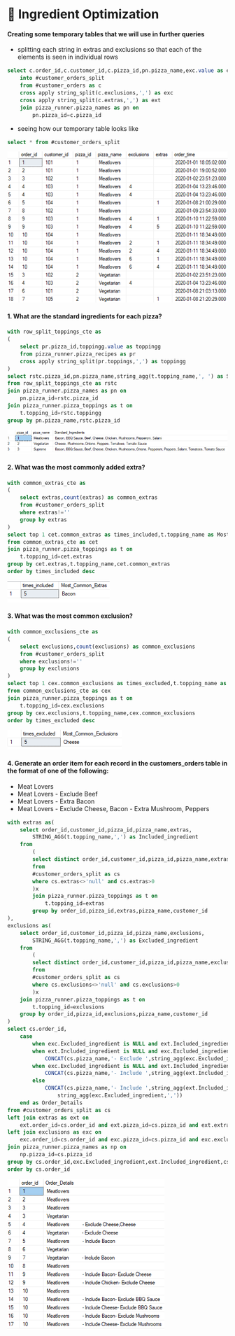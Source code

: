 # :pizza: Ingredient Optimization

#### Creating some temporary tables that we will use in further queries

- splitting each string in extras and exclusions so that each of the elements is seen in individual rows

````sql
select c.order_id,c.customer_id,c.pizza_id,pn.pizza_name,exc.value as exclusions,ext.value as extras,c.order_time
	into #customer_orders_split
	from #customer_orders as c
	cross apply string_split(c.exclusions,',') as exc
	cross apply string_split(c.extras,',') as ext
	join pizza_runner.pizza_names as pn on
		pn.pizza_id=c.pizza_id
````

- seeing how our temporary table looks like

````sql
select * from #customer_orders_split
````

![image](https://github.com/IshaBhardwaj15/8-Week-SQL-Challenge/blob/main/Case%20Study%20%232-Pizza%20Runner/ss/Screenshot%20(20).png)

#### 1. What are the standard ingredients for each pizza?

````sql
with row_split_toppings_cte as
(
	select pr.pizza_id,toppingg.value as toppingg
	from pizza_runner.pizza_recipes as pr
	cross apply string_split(pr.toppings,',') as toppingg
)
select rstc.pizza_id,pn.pizza_name,string_agg(t.topping_name,', ') as Standard_Ingredients
from row_split_toppings_cte as rstc
join pizza_runner.pizza_names as pn on
	pn.pizza_id=rstc.pizza_id
join pizza_runner.pizza_toppings as t on
	t.topping_id=rstc.toppingg
group by pn.pizza_name,rstc.pizza_id
````

![image](https://github.com/IshaBhardwaj15/8-Week-SQL-Challenge/blob/main/Case%20Study%20%232-Pizza%20Runner/ss/Screenshot%20(21).png)

#### 2. What was the most commonly added extra?

````sql
with common_extras_cte as
(
	select extras,count(extras) as common_extras
	from #customer_orders_split
	where extras!=''
	group by extras
)
select top 1 cet.common_extras as times_included,t.topping_name as Most_Common_Extras
from common_extras_cte as cet
join pizza_runner.pizza_toppings as t on
	t.topping_id=cet.extras
group by cet.extras,t.topping_name,cet.common_extras
order by times_included desc
````

![image](https://github.com/IshaBhardwaj15/8-Week-SQL-Challenge/blob/main/Case%20Study%20%232-Pizza%20Runner/ss/Screenshot%20(22).png)

#### 3. What was the most common exclusion?

````sql
with common_exclusions_cte as
(
	select exclusions,count(exclusions) as common_exclusions
	from #customer_orders_split
	where exclusions!=''
	group by exclusions
)
select top 1 cex.common_exclusions as times_excluded,t.topping_name as Most_Common_Exclusions
from common_exclusions_cte as cex
join pizza_runner.pizza_toppings as t on
	t.topping_id=cex.exclusions
group by cex.exclusions,t.topping_name,cex.common_exclusions
order by times_excluded desc
````

![image](https://github.com/IshaBhardwaj15/8-Week-SQL-Challenge/blob/main/Case%20Study%20%232-Pizza%20Runner/ss/Screenshot%20(23).png)

#### 4. Generate an order item for each record in the customers_orders table in the format of one of the following:

- Meat Lovers
- Meat Lovers - Exclude Beef
- Meat Lovers - Extra Bacon
- Meat Lovers - Exclude Cheese, Bacon - Extra Mushroom, Peppers

````sql
with extras as(
	select order_id,customer_id,pizza_id,pizza_name,extras,
		STRING_AGG(t.topping_name,',') as Included_ingredient
	from 
		(
		select distinct order_id,customer_id,pizza_id,pizza_name,extras
		from 
		#customer_orders_split as cs
		where cs.extras<>'null' and cs.extras>0
		)x
		join pizza_runner.pizza_toppings as t on
			t.topping_id=extras
		group by order_id,pizza_id,extras,pizza_name,customer_id
),
exclusions as(
	select order_id,customer_id,pizza_id,pizza_name,exclusions,
		STRING_AGG(t.topping_name,',') as Excluded_ingredient
	from 
		(
		select distinct order_id,customer_id,pizza_id,pizza_name,exclusions
		from
		#customer_orders_split as cs
		where cs.exclusions<>'null' and cs.exclusions>0
		)x
	join pizza_runner.pizza_toppings as t on
		t.topping_id=exclusions
	group by order_id,pizza_id,exclusions,pizza_name,customer_id
)
select cs.order_id,
	case
		when exc.Excluded_ingredient is NULL and ext.Included_ingredient is NULL then cs.pizza_name
		when ext.Included_ingredient is NULL and exc.Excluded_ingredient is NOT NULL then 
			CONCAT(cs.pizza_name,'- Exclude ',string_agg(exc.Excluded_ingredient,','))
		when exc.Excluded_ingredient is NULL and ext.Included_ingredient is NOT NULL then
			CONCAT(cs.pizza_name,'- Include ',string_agg(ext.Included_ingredient,','))
		else
			CONCAT(cs.pizza_name,'- Include ',string_agg(ext.Included_ingredient,','),'- Exclude ',
				string_agg(exc.Excluded_ingredient,','))
	end as Order_Details
from #customer_orders_split as cs
left join extras as ext on
	ext.order_id=cs.order_id and ext.pizza_id=cs.pizza_id and ext.extras=cs.extras
left join exclusions as exc on
	exc.order_id=cs.order_id and exc.pizza_id=cs.pizza_id and exc.exclusions=cs.exclusions
join pizza_runner.pizza_names as np on
	np.pizza_id=cs.pizza_id
group by cs.order_id,exc.Excluded_ingredient,ext.Included_ingredient,cs.pizza_name
order by cs.order_id
````

![image](https://github.com/IshaBhardwaj15/8-Week-SQL-Challenge/blob/main/Case%20Study%20%232-Pizza%20Runner/ss/Screenshot%20(24).png)
